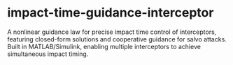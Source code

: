 # impact-time-guidance-interceptor
A nonlinear guidance law for precise impact time control of interceptors, featuring closed-form solutions and cooperative guidance for salvo attacks. Built in MATLAB/Simulink, enabling multiple interceptors to achieve simultaneous impact timing.
